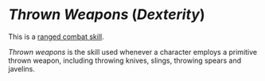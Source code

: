 # *Thrown Weapons* (*Dexterity*)

This is a [ranged combat skill](skills/ranged-combat-skills.md).

*Thrown weapons* is the skill used whenever a character employs a primitive thrown weapon, including throwing knives,
slings, throwing spears and javelins.
